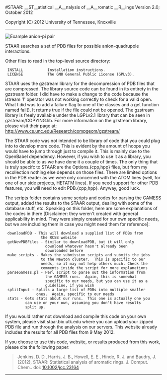 #STAAR: __ST__atistical __A__nalysis of __A__romatic __R__ings
Version 2.0; October 2012

Copyright (C) 2012 University of Tennessee, Knoxville

-----------------------------------------------------------------------

![Example anion-pi pair](http://staar.bio.utk.edu/aqpretty_trim.png)

STAAR searches a set of PDB files for possible anion-quadrupole 
interactions.

Other files to read in the top-level source directory:

     INSTALL           Installation instructions.
     LICENSE           The GNU General Public License (GPLv3).

STAAR uses the gzstream library for the decompression of PDB files that
are compressed.  The library source code can be found in its entirety
in the gzstream folder.  I did have to make a change to the code 
because the istream '!' operator was not working correctly to check
for a valid open. What I did was to add a failure flag to one of the 
classes and a get function named fail().  It returns true if the file
could not be opened. The gzstream library is freely available under
the LGPLv2.1 library that can be seen in gzstream/COPYING.lib.  For 
more information on the gzstream library, please visit their page at:
    http://www.cs.unc.edu/Research/compgeom/gzstream/

The STAAR code was not intended to be library of code that you could 
plug into to develop more code.  This is evident by the amount of 
hoops you would have to jump through just to compile it.  This is
mainly due to the OpenBabel dependency.  However, if you wish to use
it as a library, you should be able to as we have done it a couple
of times.  The only thing that is truly specifc to STAAR are the 
Options.{cpp,hpp} files, but from my recollection nothing else
depends on those files.  There are limited options in the PDB reader
as we were only concerned with the ATOM lines (well, for one of our
side projects, HETATM lines). If you need support for other PDB 
features, you will need to edit PDB.{cpp,hpp}.  Anyway, good luck.

The scripts folder contains some scripts and codes for parsing the 
GAMESS output, added the results to the STAAR output, dealing with
some of the database stuff, etc. Speaking on this folder, here are 
some explanations of the codes in there [Disclaimer: they weren't
created with general applicability in mind. They were simply created
for our own specific needs, but we are including them in case you
might need them for reference]:

     downloadPDB - This will download a supplied list of PDBs from 
                    the RCSB website
     getNewPDBFiles - Similar to downloadPDB, but it will only 
                      download whatever hasn't already been 
                      downloaded before
     make_scripts - Makes the submission scripts and submits the jobs
                    to the Newton cluster.  This is specific to our 
                    needs, so it may not help others much. Check the
                    comments inside the script for more explanations
     parseGamess.pl - Perl script to parse out the information from 
                      the GAMESS runs.  Again, this is somewhat 
                      specific to our needs, but you can use it as a 
                      guideline, if you wish
     splitInput - Splits a large list of PDBs into multiple smaller 
                  ones.  Again, specific to our needs
     stats - Gets stats about our runs.  This one is actually one you
             can use on your own, assuming you don't have results 
             split up. 

If you would rather not download and compile this code on your own 
system, please visit staar.bio.utk.edu where you can upload your zipped
PDB file and run through the analysis on our servers.  This website 
already includes the results for all PDB files from 9 May 2012.

If you choose to use this code, website, or results produced from this 
work, please cite the following paper:

> Jenkins, D. D., Harris, J. B., Howell, E. E., Hinde, R. J. and Baudry, J. 
> (2012), STAAR: Statistical analysis of aromatic rings. J. Comput. Chem.. 
> doi: [10.1002/jcc.23164](http://dx.doi.org/10.1002/jcc.23164)

-----------------------------------------------------------------------

